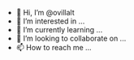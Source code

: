 - 👋 Hi, I’m @ovillalt
- 👀 I’m interested in ...
- 🌱 I’m currently learning ...
- 💞️ I’m looking to collaborate on ...
- 📫 How to reach me ...

<!---
ovillalt/ovillalt is a ✨ special ✨ repository because its `README.md` (this file) appears on your GitHub profile.
You can click the Preview link to take a look at your changes.
--->
